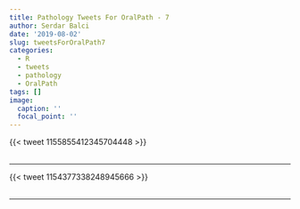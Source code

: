 ```yaml
---
title: Pathology Tweets For OralPath - 7
author: Serdar Balci
date: '2019-08-02'
slug: tweetsForOralPath7
categories:
  - R
  - tweets
  - pathology
  - OralPath
tags: []
image:
  caption: ''
  focal_point: ''
---
```



{{< tweet 1155855412345704448 >}}
<br>
<br>
<hr>
{{< tweet 1154377338248945666 >}}
<br>
<br>
<hr>
